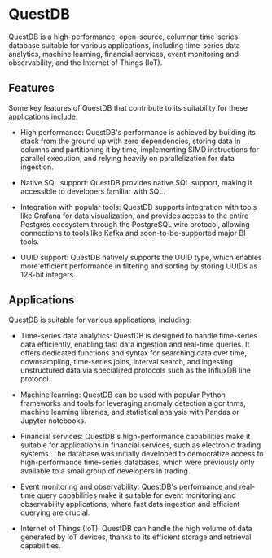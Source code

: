 # QuestDB
QuestDB is a high-performance, open-source, columnar time-series database suitable for various applications, including time-series data analytics, machine learning, financial services, event monitoring and observability, and the Internet of Things (IoT).

## Features
Some key features of QuestDB that contribute to its suitability for these applications include:

* High performance: QuestDB's performance is achieved by building its stack from the ground up with zero dependencies, storing data in columns and partitioning it by time, implementing SIMD instructions for parallel execution, and relying heavily on parallelization for data ingestion.

* Native SQL support: QuestDB provides native SQL support, making it accessible to developers familiar with SQL.

* Integration with popular tools: QuestDB supports integration with tools like Grafana for data visualization, and provides access to the entire Postgres ecosystem through the PostgreSQL wire protocol, allowing connections to tools like Kafka and soon-to-be-supported major BI tools.

* UUID support: QuestDB natively supports the UUID type, which enables more efficient performance in filtering and sorting by storing UUIDs as 128-bit integers.

## Applications
QuestDB is suitable for various applications, including:

* Time-series data analytics: QuestDB is designed to handle time-series data efficiently, enabling fast data ingestion and real-time queries. It offers dedicated functions and syntax for searching data over time, downsampling, time-series joins, interval search, and ingesting unstructured data via specialized protocols such as the InfluxDB line protocol.

* Machine learning: QuestDB can be used with popular Python frameworks and tools for leveraging anomaly detection algorithms, machine learning libraries, and statistical analysis with Pandas or Jupyter notebooks.

* Financial services: QuestDB's high-performance capabilities make it suitable for applications in financial services, such as electronic trading systems. The database was initially developed to democratize access to high-performance time-series databases, which were previously only available to a small group of developers in trading.

* Event monitoring and observability: QuestDB's performance and real-time query capabilities make it suitable for event monitoring and observability applications, where fast data ingestion and efficient querying are crucial.

* Internet of Things (IoT): QuestDB can handle the high volume of data generated by IoT devices, thanks to its efficient storage and retrieval capabilities.


